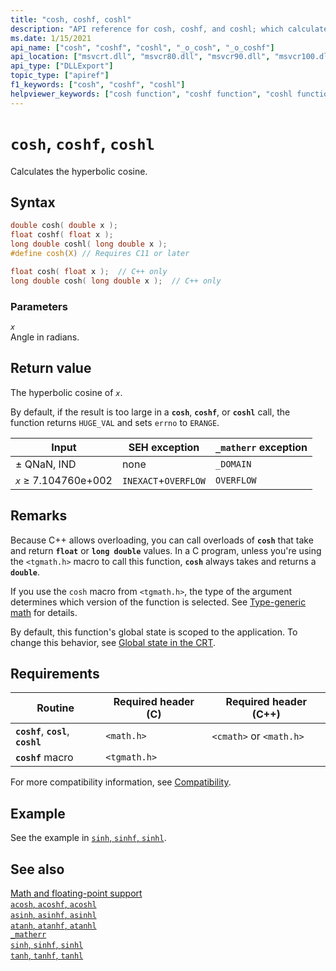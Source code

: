 ```yaml
---
title: "cosh, coshf, coshl"
description: "API reference for cosh, coshf, and coshl; which calculate the hyperbolic cosine of a floating-point value."
ms.date: 1/15/2021
api_name: ["cosh", "coshf", "coshl", "_o_cosh", "_o_coshf"]
api_location: ["msvcrt.dll", "msvcr80.dll", "msvcr90.dll", "msvcr100.dll", "msvcr100_clr0400.dll", "msvcr110.dll", "msvcr110_clr0400.dll", "msvcr120.dll", "msvcr120_clr0400.dll", "ucrtbase.dll", "api-ms-win-crt-math-l1-1-0.dll"]
api_type: ["DLLExport"]
topic_type: ["apiref"]
f1_keywords: ["cosh", "coshf", "coshl"]
helpviewer_keywords: ["cosh function", "coshf function", "coshl function", "trigonometric functions", "hyperbolic functions"]
---
```

# `cosh`, `coshf`, `coshl`

Calculates the hyperbolic cosine.

## Syntax

```C
double cosh( double x );
float coshf( float x );
long double coshl( long double x );
#define cosh(X) // Requires C11 or later

float cosh( float x );  // C++ only
long double cosh( long double x );  // C++ only
```

### Parameters

*`x`*\
Angle in radians.

## Return value

The hyperbolic cosine of *`x`*.

By default, if the result is too large in a **`cosh`**, **`coshf`**, or **`coshl`** call, the function returns `HUGE_VAL` and sets `errno` to `ERANGE`.

| Input | SEH exception | `_matherr` exception |
|---|---|---|
| ± QNaN, IND | none | `_DOMAIN` |
| *`x`* ≥ 7.104760e+002 | `INEXACT`+`OVERFLOW` | `OVERFLOW` |

## Remarks

Because C++ allows overloading, you can call overloads of **`cosh`** that take and return **`float`** or **`long double`** values. In a C program, unless you're using the `<tgmath.h>` macro to call this function, **`cosh`** always takes and returns a **`double`**.

If you use the `cosh` macro from `<tgmath.h>`, the type of the argument determines which version of the function is selected. See [Type-generic math](../tgmath.md) for details.

By default, this function's global state is scoped to the application. To change this behavior, see [Global state in the CRT](../global-state.md).

## Requirements

| Routine | Required header (C) | Required header (C++) |
|---|---|---|
| **`coshf`**, **`cosl`**, **`coshl`** | `<math.h>` | `<cmath>` or `<math.h>` |
| **`coshf`** macro | `<tgmath.h>` |  |

For more compatibility information, see [Compatibility](../compatibility.md).

## Example

See the example in [`sinh`, `sinhf`, `sinhl`](sinh-sinhf-sinhl.md).

## See also

[Math and floating-point support](../floating-point-support.md)\
[`acosh`, `acoshf`, `acoshl`](acosh-acoshf-acoshl.md)\
[`asinh`, `asinhf`, `asinhl`](asinh-asinhf-asinhl.md)\
[`atanh`, `atanhf`, `atanhl`](atanh-atanhf-atanhl.md)\
[`_matherr`](matherr.md)\
[`sinh`, `sinhf`, `sinhl`](sinh-sinhf-sinhl.md)\
[`tanh`, `tanhf`, `tanhl`](tanh-tanhf-tanhl.md)
